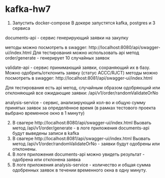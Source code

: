 # kafka-hw7

1. Запустить docker-compose
В докере запустятся kafka, postgres и 3 сервиса

documents-api - сервис генерирующий заявки на закупку

методы можно посмотреть в swagger: http://localhost:8080/api/swagger-ui/index.html
Для тестирования можно использовать api метод order/generate - генерирует 10 случайных заявок

validate-api - сервис принимающий заявки, сохраняющий их в базу. Можно одобрить/отклонить заявку (статус ACCC/RJCT)
методы можно посмотреть в swagger: http://localhost:8081/api/swagger-ui/index.html

Для тестирования есть api метод, случайным образом одобряющий или отклоняющий все ожидающие заявки: /api/v1/order/randomValidateOrNo

analysis-service - сервис, анализирующий кол-во и общую сумму принятых заявок за определённое время (в рамках тестового проекта выбрано временное окно в 1 минуту)

2. В свагере http://localhost:8080/api/swagger-ui/index.html Вызвать метод /api/v1/order/generate  - в логе приложения documents-api будут выведены записи в kafka
3. В свагере http://localhost:8081/api/swagger-ui/index.html Вызвать метод /api/v1/order/randomValidateOrNo - заявки будут одобрены или отклонены. 
4. В логе приложения documents-api можно увидеть результат - одобрена или отклонена заявка
5. В логе приложения analysis-service - количество и общая сумма одобренных заявок в течении временного окна в одну минуту.




